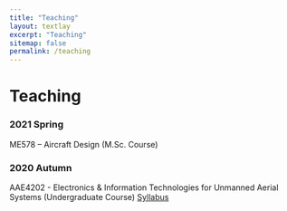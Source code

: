 ```yaml
---
title: "Teaching"
layout: textlay
excerpt: "Teaching"
sitemap: false
permalink: /teaching
---
```


# Teaching

### 2021 Spring
ME578 – Aircraft Design (M.Sc. Course) 

### 2020 Autumn
AAE4202 - Electronics & Information Technologies for Unmanned Aerial Systems (Undergraduate Course) <i class="fa fa-download"></i> [Syllabus](/downloads/AAE4202_Teaching_Schedule.pdf) 

<!-- <table style="width:30%">
  <tr>
    <th>Week</th>
    <th>Content</th> 
  </tr>
  <tr>
    <td>1</td>
    <td>Smith</td>
  </tr>
  <tr>
    <td>2</td>
    <td>Jackson</td>
  </tr>
  <tr>
    <td>3</td>
    <td>Doe</td>
  </tr>
</table> -->
